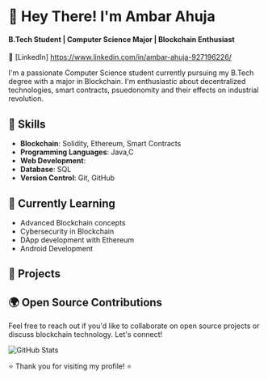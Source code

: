 # 👋 Hey There! I'm Ambar Ahuja
#### B.Tech Student | Computer Science Major | Blockchain Enthusiast

💼 [LinkedIn] https://www.linkedin.com/in/ambar-ahuja-927196226/

I'm a passionate Computer Science student currently pursuing my B.Tech degree with a major in Blockchain. I'm enthusiastic about decentralized technologies, smart contracts, psuedonomity and their effects on industrial revolution.

## 🔧 Skills

- **Blockchain**: Solidity, Ethereum, Smart Contracts
- **Programming Languages**: Java,C
- **Web Development**: 
- **Database**: SQL
- **Version Control**: Git, GitHub

## 🌱 Currently Learning

- Advanced Blockchain concepts
- Cybersecurity in Blockchain
- DApp development with Ethereum
- Android Development

## 🚀 Projects


## 🌍 Open Source Contributions


Feel free to reach out if you'd like to collaborate on open source projects or discuss blockchain technology. Let's connect!

![GitHub Stats](https://github-readme-stats.vercel.app/api?username=Ambar12316&show_icons=true&count_private=true)

⭐️ Thank you for visiting my profile! ⭐️
